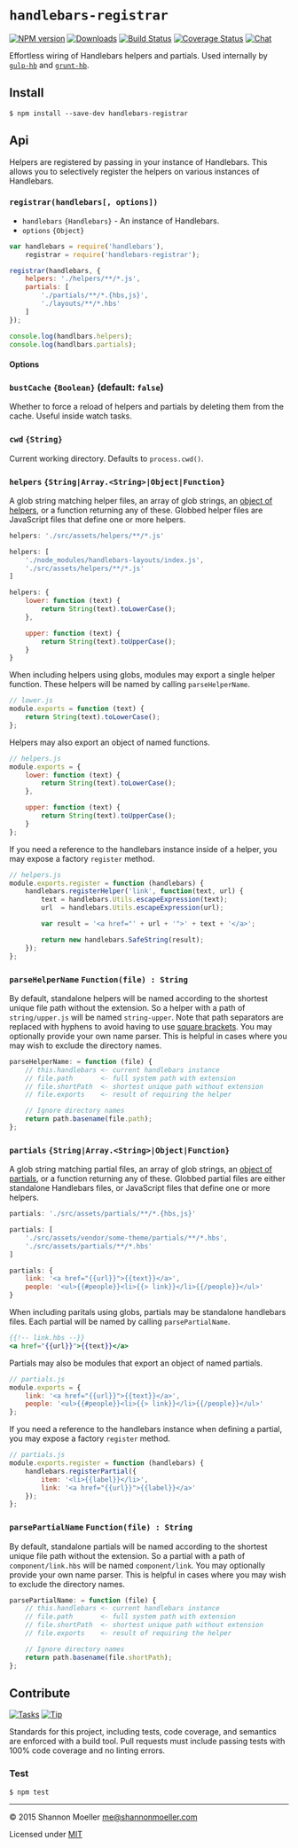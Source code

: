 # `handlebars-registrar`

[![NPM version][npm-img]][npm-url] [![Downloads][downloads-img]][npm-url] [![Build Status][travis-img]][travis-url] [![Coverage Status][coveralls-img]][coveralls-url] [![Chat][gitter-img]][gitter-url]

Effortless wiring of Handlebars helpers and partials. Used internally by [`gulp-hb`][gulp-hb] and [`grunt-hb`][grunt-hb].

[gulp-hb]: https://github.com/shannonmoeller/gulp-hb
[grunt-hb]: https://github.com/shannonmoeller/grunt-hb

## Install

    $ npm install --save-dev handlebars-registrar

## Api

Helpers are registered by passing in your instance of Handlebars. This allows
you to selectively register the helpers on various instances of Handlebars.

### `registrar(handlebars[, options])`

- `handlebars` `{Handlebars}` - An instance of Handlebars.
- `options` `{Object}`

```js
var handlebars = require('handlebars'),
    registrar = require('handlebars-registrar');

registrar(handlebars, {
	helpers: './helpers/**/*.js',
	partials: [
		'./partials/**/*.{hbs,js}',
		'./layouts/**/*.hbs'
	]
});

console.log(handlbars.helpers);
console.log(handlbars.partials);
```

#### Options

### `bustCache` `{Boolean}` (default: `false`)

Whether to force a reload of helpers and partials by deleting them from the cache. Useful inside watch tasks.

### `cwd` `{String}`

Current working directory. Defaults to `process.cwd()`.

### `helpers` `{String|Array.<String>|Object|Function}`

A glob string matching helper files, an array of glob strings, an [object of helpers](http://handlebarsjs.com/reference.html#base-registerHelper), or a function returning any of these. Globbed helper files are JavaScript files that define one or more helpers.

```js
helpers: './src/assets/helpers/**/*.js'
```

```js
helpers: [
    './node_modules/handlebars-layouts/index.js',
    './src/assets/helpers/**/*.js'
]
```

```js
helpers: {
    lower: function (text) {
        return String(text).toLowerCase();
    },

    upper: function (text) {
        return String(text).toUpperCase();
    }
}
```

When including helpers using globs, modules may export a single helper function. These helpers will be named by calling `parseHelperName`.

```js
// lower.js
module.exports = function (text) {
    return String(text).toLowerCase();
};
```

Helpers may also export an object of named functions.

```js
// helpers.js
module.exports = {
    lower: function (text) {
        return String(text).toLowerCase();
    },

    upper: function (text) {
        return String(text).toUpperCase();
    }
};
```

If you need a reference to the handlebars instance inside of a helper, you may expose a factory `register` method.

```js
// helpers.js
module.exports.register = function (handlebars) {
    handlebars.registerHelper('link', function(text, url) {
        text = handlebars.Utils.escapeExpression(text);
        url  = handlebars.Utils.escapeExpression(url);

        var result = '<a href="' + url + '">' + text + '</a>';

        return new handlebars.SafeString(result);
    });
};
```

### `parseHelperName` `Function(file) : String`

By default, standalone helpers will be named according to the shortest unique file path without the extension. So a helper with a path of `string/upper.js` will be named `string-upper`. Note that path separators are replaced with hyphens to avoid having to use [square brackets](http://handlebarsjs.com/expressions.html#basic-blocks). You may optionally provide your own name parser. This is helpful in cases where you may wish to exclude the directory names.

```js
parseHelperName: = function (file) {
    // this.handlebars <- current handlebars instance
    // file.path       <- full system path with extension
    // file.shortPath  <- shortest unique path without extension
    // file.exports    <- result of requiring the helper

    // Ignore directory names
    return path.basename(file.path);
};
```

### `partials` `{String|Array.<String>|Object|Function}`

A glob string matching partial files, an array of glob strings, an [object of partials](http://handlebarsjs.com/reference.html#base-registerPartial), or a function returning any of these. Globbed partial files are either standalone Handlebars files, or JavaScript files that define one or more helpers.

```js
partials: './src/assets/partials/**/*.{hbs,js}'
```

```js
partials: [
    './src/assets/vendor/some-theme/partials/**/*.hbs',
    './src/assets/partials/**/*.hbs'
]
```

```js
partials: {
    link: '<a href="{{url}}">{{text}}</a>',
    people: '<ul>{{#people}}<li>{{> link}}</li>{{/people}}</ul>'
}
```

When including paritals using globs, partials may be standalone handlebars files. Each partial will be named by calling `parsePartialName`.

```handlebars
{{!-- link.hbs --}}
<a href="{{url}}">{{text}}</a>
```

Partials may also be modules that export an object of named partials.

```js
// partials.js
module.exports = {
    link: '<a href="{{url}}">{{text}}</a>',
    people: '<ul>{{#people}}<li>{{> link}}</li>{{/people}}</ul>'
};
```

If you need a reference to the handlebars instance when defining a partial, you may expose a factory `register` method.

```js
// partials.js
module.exports.register = function (handlebars) {
    handlebars.registerPartial({
        item: '<li>{{label}}</li>',
        link: '<a href="{{url}}">{{label}}</a>'
    });
};
```

### `parsePartialName` `Function(file) : String`

By default, standalone partials will be named according to the shortest unique file path without the extension. So a partial with a path of `component/link.hbs` will be named `component/link`. You may optionally provide your own name parser. This is helpful in cases where you may wish to exclude the directory names.

```js
parsePartialName: = function (file) {
    // this.handlebars <- current handlebars instance
    // file.path       <- full system path with extension
    // file.shortPath  <- shortest unique path without extension
    // file.exports    <- result of requiring the helper

    // Ignore directory names
    return path.basename(file.shortPath);
};
```

## Contribute

[![Tasks][waffle-img]][waffle-url] [![Tip][gittip-img]][gittip-url]

Standards for this project, including tests, code coverage, and semantics are enforced with a build tool. Pull requests must include passing tests with 100% code coverage and no linting errors.

### Test

    $ npm test

----

© 2015 Shannon Moeller <me@shannonmoeller.com>

Licensed under [MIT](http://shannonmoeller.com/mit.txt)

[coveralls-img]: http://img.shields.io/coveralls/shannonmoeller/handlebars-registrar/master.svg?style=flat-square
[coveralls-url]: https://coveralls.io/r/shannonmoeller/handlebars-registrar
[downloads-img]: http://img.shields.io/npm/dm/handlebars-registrar.svg?style=flat-square
[gitter-img]:    http://img.shields.io/badge/gitter-join_chat-1dce73.svg?style=flat-square
[gitter-url]:    https://gitter.im/shannonmoeller/handlebars-registrar
[gittip-img]:    http://img.shields.io/gittip/shannonmoeller.svg?style=flat-square
[gittip-url]:    https://www.gittip.com/shannonmoeller
[npm-img]:       http://img.shields.io/npm/v/handlebars-registrar.svg?style=flat-square
[npm-url]:       https://npmjs.org/package/handlebars-registrar
[travis-img]:    http://img.shields.io/travis/shannonmoeller/handlebars-registrar.svg?style=flat-square
[travis-url]:    https://travis-ci.org/shannonmoeller/handlebars-registrar
[waffle-img]:    http://img.shields.io/github/issues/shannonmoeller/handlebars-registrar.svg?style=flat-square
[waffle-url]:    http://waffle.io/shannonmoeller/handlebars-registrar

